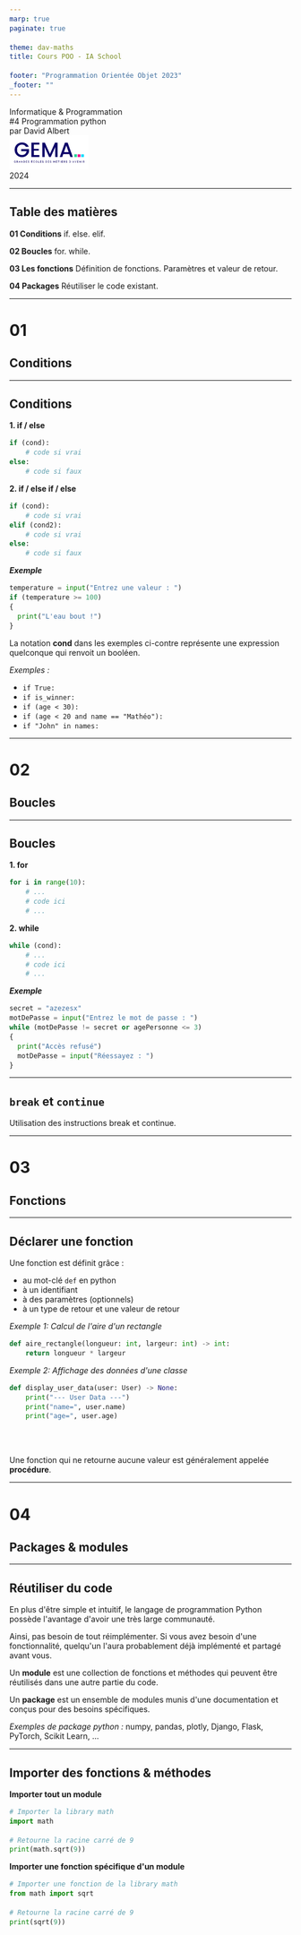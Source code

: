 ```yaml
---
marp: true
paginate: true

theme: dav-maths
title: Cours POO - IA School

footer: "Programmation Orientée Objet 2023"
_footer: ""
---
```


<!-- PARTIE 0 : Présentation du cours -->

<!-- _paginate: skip -->
<!-- _class: cover -->

<div class="coverBlockCenter">
<div class="coverModuleName">Informatique & Programmation</div>
<div class="coverCourseName"><span class="important">#4 </span>Programmation python</div>
<div class="coverAuthor">par <span class="important">David Albert</span></div>
</div>

<img class="coverFooterLeft" style="background-color:#fff" height="60px" src="assets/img/logo-gema.png" />
<div class="coverYear coverFooterRight">2024</div>

<!-- TABLE DES MATIERES -->

---

## Table des matières

<b><span class="important">01 </span> Conditions</b>
if. else. elif.

<b><span class="important">02 </span> Boucles</b>
for. while.

<b><span class="important">03 </span> Les fonctions</b>
Définition de fonctions. Paramètres et valeur de retour.

<b><span class="important">04 </span> Packages</b>
Réutiliser le code existant.

---

<!-- PARTIE 03 : Boucle et conditions -->

<div class='main'>

# 01

## Conditions

</div>

---

## Conditions

<div class='flex-horizontal'><div class='flex'>

**1. if / else**

```python
if (cond):
    # code si vrai
else:
    # code si faux
```

**2. if / else if / else**

```python
if (cond):
    # code si vrai
elif (cond2):
    # code si vrai
else:
    # code si faux
```

**_Exemple_**

```python
temperature = input("Entrez une valeur : ")
if (temperature >= 100)
{
  print("L'eau bout !")
}
```

</div><div class='flex'>

<div class='block note'>

<i class='block-icon fas fa-info'></i>

La notation **cond** dans les exemples ci-contre représente une expression quelconque qui renvoit un booléen.

_Exemples :_

- `if True:`
- `if is_winner:`
- `if (age < 30):`
- `if (age < 20 and name == "Mathéo"):`
- `if "John" in names:`

</div>

</div></div>

---

<!-- PARTIE 03 : Boucle et conditions -->

<div class='main'>

# 02

## Boucles

</div>

---

## Boucles

<div class='flex-horizontal'><div class='flex'>

**1. for**

```python
for i in range(10):
    # ...
    # code ici
    # ...
```

**2. while**

```python
while (cond):
    # ...
    # code ici
    # ...
```

</div><div class='flex'>

**_Exemple_**

```python
secret = "azezesx"
motDePasse = input("Entrez le mot de passe : ")
while (motDePasse != secret or agePersonne <= 3)
{
  print("Accès refusé")
  motDePasse = input("Réessayez : ")
}
```

</div></div>

---

## `break` et `continue`

Utilisation des instructions break et continue.

---

<!-- PARTIE 04 : Packages  -->

<div class='main'>

# 03

## Fonctions

</div>

---

## Déclarer une fonction

Une fonction est définit grâce :

- au mot-clé `def` en python
- à un identifiant
- à des paramètres (optionnels)
- à un type de retour et une valeur de retour

_Exemple 1: Calcul de l'aire d'un rectangle_

```python
def aire_rectangle(longueur: int, largeur: int) -> int:
    return longueur * largeur
```

<div class='flex-horizontal'><div class='flex'>

_Exemple 2: Affichage des données d'une classe_

```python
def display_user_data(user: User) -> None:
    print("--- User Data ---")
    print("name=", user.name)
    print("age=", user.age)
```

</div><div class='flex'>

<br/>
<br/>

<div class='block note'>

<i class='block-icon fas fa-info'></i>

Une fonction qui ne retourne aucune valeur est généralement appelée **procédure**.

</div>

</div></div>

---

<!-- PARTIE 04 : Packages  -->

<div class='main'>

# 04

## Packages & modules

</div>

---

## Réutiliser du code

En plus d'être simple et intuitif, le langage de programmation Python possède l'avantage d'avoir une très large communauté.

Ainsi, pas besoin de tout réimplémenter. Si vous avez besoin d'une fonctionnalité, quelqu'un l'aura probablement déjà implémenté et partagé avant vous.

<div class='block note'>

Un **module** est une collection de fonctions et méthodes qui peuvent être réutilisés dans une autre partie du code.

Un **package** est un ensemble de modules munis d'une documentation et conçus pour des besoins spécifiques.

_Exemples de package python :_ numpy, pandas, plotly, Django, Flask, PyTorch, Scikit Learn, ...

</div>

---

## Importer des fonctions & méthodes

**Importer tout un module**

```python
# Importer la library math
import math

# Retourne la racine carré de 9
print(math.sqrt(9))
```

**Importer une fonction spécifique d'un module**

```python
# Importer une fonction de la library math
from math import sqrt

# Retourne la racine carré de 9
print(sqrt(9))
```
